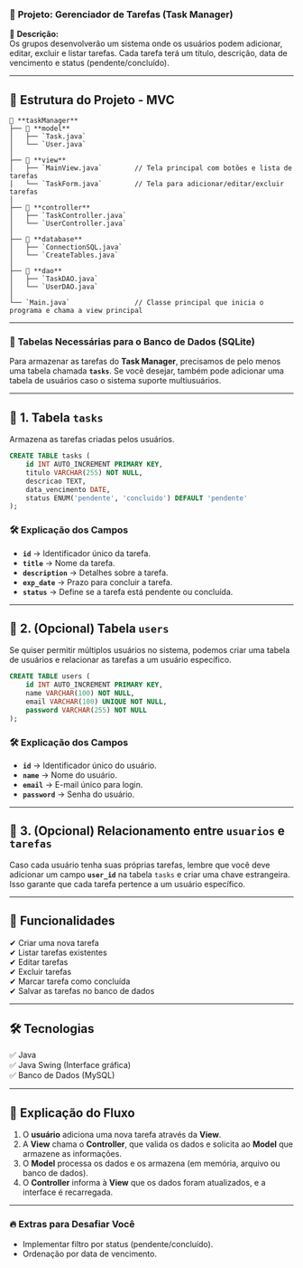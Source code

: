 ### 🎯 **Projeto: Gerenciador de Tarefas (Task Manager)**
📌 **Descrição:**  
Os grupos desenvolverão um sistema onde os usuários podem adicionar, editar, excluir e listar tarefas. Cada tarefa terá um título, descrição, data de vencimento e status (pendente/concluído).

---



## 📂 Estrutura do Projeto - MVC

```
📁 **taskManager**  
├── 📁 **model**  
│   ├── `Task.java`  
│   └── `User.java`  
│  
├── 📁 **view**  
│   ├── `MainView.java`        // Tela principal com botões e lista de tarefas  
│   └── `TaskForm.java`        // Tela para adicionar/editar/excluir tarefas  
│  
├── 📁 **controller**  
│   ├── `TaskController.java`  
│   └── `UserController.java`  
│  
├── 📁 **database**  
│   ├── `ConnectionSQL.java`  
│   └── `CreateTables.java`  
│  
├── 📁 **dao**  
│   ├── `TaskDAO.java`  
│   └── `UserDAO.java`  
│  
└── `Main.java`                // Classe principal que inicia o programa e chama a view principal  
```


---

### 📌 **Tabelas Necessárias para o Banco de Dados (SQLite)**  

Para armazenar as tarefas do **Task Manager**, precisamos de pelo menos uma tabela chamada **`tasks`**. Se você desejar, também pode adicionar uma tabela de usuários caso o sistema suporte multiusuários.

---

## 🔹 **1. Tabela `tasks`**  
Armazena as tarefas criadas pelos usuários.

```sql
CREATE TABLE tasks (
    id INT AUTO_INCREMENT PRIMARY KEY,
    titulo VARCHAR(255) NOT NULL,
    descricao TEXT,
    data_vencimento DATE,
    status ENUM('pendente', 'concluido') DEFAULT 'pendente'
);
```

### 🛠 **Explicação dos Campos**  
- **`id`** → Identificador único da tarefa.  
- **`title`** → Nome da tarefa.  
- **`description`** → Detalhes sobre a tarefa.  
- **`exp_date`** → Prazo para concluir a tarefa.  
- **`status`** → Define se a tarefa está pendente ou concluída.  

---

## 🔹 **2. (Opcional) Tabela `users`**  
Se quiser permitir múltiplos usuários no sistema, podemos criar uma tabela de usuários e relacionar as tarefas a um usuário específico.

```sql
CREATE TABLE users (
    id INT AUTO_INCREMENT PRIMARY KEY,
    name VARCHAR(100) NOT NULL,
    email VARCHAR(100) UNIQUE NOT NULL,
    password VARCHAR(255) NOT NULL
);
```

### 🛠 **Explicação dos Campos**  
- **`id`** → Identificador único do usuário.  
- **`name`** → Nome do usuário.  
- **`email`** → E-mail único para login.  
- **`password`** → Senha do usuário.  

---

## 🔹 **3. (Opcional) Relacionamento entre `usuarios` e `tarefas`**  
Caso cada usuário tenha suas próprias tarefas, lembre que você deve adicionar um campo **`user_id`** na tabela `tasks` e criar uma chave estrangeira.
Isso garante que cada tarefa pertence a um usuário específico.

---

## 🔹 **Funcionalidades**
✔ Criar uma nova tarefa  
✔ Listar tarefas existentes  
✔ Editar tarefas  
✔ Excluir tarefas  
✔ Marcar tarefa como concluída  
✔ Salvar as tarefas no banco de dados 

---

## 🛠 **Tecnologias**
✅ Java  
✅ Java Swing (Interface gráfica)  
✅ Banco de Dados (MySQL) 

---

## 📝 **Explicação do Fluxo**
1. O **usuário** adiciona uma nova tarefa através da **View**.  
2. A **View** chama o **Controller**, que valida os dados e solicita ao **Model** que armazene as informações.  
3. O **Model** processa os dados e os armazena (em memória, arquivo ou banco de dados).  
4. O **Controller** informa à **View** que os dados foram atualizados, e a interface é recarregada.  

---

### 🔥 **Extras para Desafiar Você**
- Implementar filtro por status (pendente/concluído).  
- Ordenação por data de vencimento.
